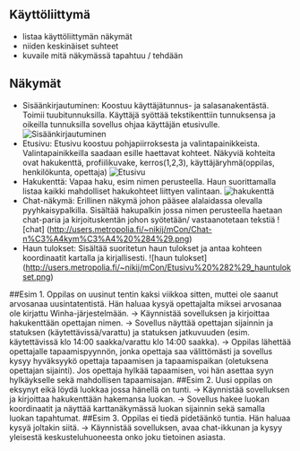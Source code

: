 ## Käyttöliittymä

* listaa käyttöliittymän näkymät
* niiden keskinäiset suhteet
* kuvaile mitä näkymässä tapahtuu / tehdään

## Näkymät   
	
* Sisäänkirjautuminen: 
Koostuu käyttäjätunnus- ja salasanakentästä. Toimii tuubitunnuksilla. 
Käyttäjä syöttää tekstikenttiin tunnuksensa ja oikeilla tunnuksilla sovellus ohjaa käyttäjän etusivulle.
![Sisäänkirjautuminen](http://users.metropolia.fi/~nikij/mCon/Kirjautuminen%20%281%29.png)	
* Etusivu:
 Etusivu koostuu pohjapiirroksesta ja valintapainikkeista. Valintapainikkeilla saadaan esille haettavat kohteet. Näkyviä kohteita ovat hakukenttä, profiilikuvake,
kerros(1,2,3), käyttäjäryhmä(oppilas, henkilökunta, opettaja)
![Etusivu](http://users.metropolia.fi/~nikij/mCon/Etusivu,_Avatar_painettu%20%283%29.png)	
* Hakukenttä:
Vapaa haku, esim nimen perusteella. Haun suorittamalla listaa kaikki mahdolliset hakukohteet liittyen valintaan.
![hakukenttä](http://users.metropolia.fi/~nikij/mCon/Etusivu%20%282%29_haku.png)
* Chat-näkymä: 
Erillinen näkymä johon pääsee alalaidassa olevalla pyyhkaisypalkilla. Sisältää hakupalkin jossa nimen perusteella haetaan chat-paria ja kirjoituskentän johon syötetään/
vastaanotetaan tekstiä
![chat] (http://users.metropolia.fi/~nikij/mCon/Chat-n%C3%A4kym%C3%A4%20%284%29.png)
* Haun tulokset: 
Sisältää suoritetun haun tulokset ja antaa kohteen koordinaatit kartalla ja kirjallisesti.
![haun tulokset] (http://users.metropolia.fi/~nikij/mCon/Etusivu%20%282%29_hauntulokset.png)

##Esim 1. 
    Oppilas on uusinut tentin kaksi viikkoa sitten, muttei ole saanut arvosanaa uusintatentistä. 
	Hän haluaa kysyä opettajalta miksei arvosanaa ole kirjattu Winha-järjestelmään.
	-> Käynnistää sovelluksen ja kirjoittaa hakukenttään opettajan nimen.
	-> Sovellus näyttää opettajan sijainnin ja statuksen (käytettävissä/varattu) ja
	statuksen jatkuvuuden (esim. käytettävissä klo 14:00 saakka/varattu klo 14:00 saakka).
	-> Oppilas lähettää opettajalle tapaamispyynnön, jonka opettaja saa välittömästi ja sovellus kysyy
	hyväksyykö opettaja tapaamisen ja tapaamispaikan (oletuksena opettajan sijainti). Jos opettaja hylkää
	tapaamisen, voi hän asettaa syyn hylkäykselle sekä mahdollisen tapaamisajan.
##Esim 2. 
    Uusi oppilas on eksynyt eikä löydä luokkaa jossa hänellä on tunti. 
	-> Käynnistää sovelluksen ja kirjoittaa hakukenttään hakemansa luokan.
	-> Sovellus hakee luokan koordinaatit ja näyttää karttanäkymässä luokan sijainnin sekä samalla luokan
	tapahtumat.
##Esim 3. 
    Oppilas ei tiedä pidetäänkö tuntia. Hän haluaa kysyä joltakin siitä. 
	-> Käynnistää sovelluksen, avaa chat-ikkunan ja kysyy yleisestä keskusteluhuoneesta onko joku tietoinen asiasta.


